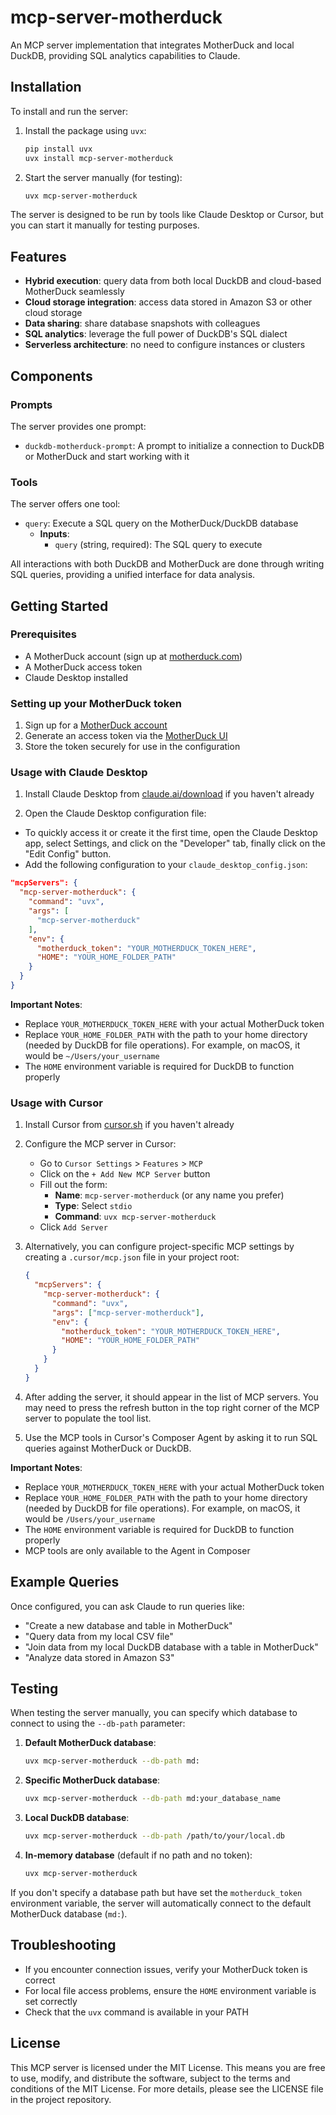 # mcp-server-motherduck

An MCP server implementation that integrates MotherDuck and local DuckDB, providing SQL analytics capabilities to Claude.

## Installation

To install and run the server:

1. Install the package using `uvx`:

   ```bash
   pip install uvx
   uvx install mcp-server-motherduck
   ```

2. Start the server manually (for testing):

   ```bash
   uvx mcp-server-motherduck
   ```

The server is designed to be run by tools like Claude Desktop or Cursor, but you can start it manually for testing purposes.

## Features

- **Hybrid execution**: query data from both local DuckDB and cloud-based MotherDuck seamlessly
- **Cloud storage integration**: access data stored in Amazon S3 or other cloud storage
- **Data sharing**: share database snapshots with colleagues
- **SQL analytics**: leverage the full power of DuckDB's SQL dialect
- **Serverless architecture**: no need to configure instances or clusters

## Components

### Prompts

The server provides one prompt:

- `duckdb-motherduck-prompt`: A prompt to initialize a connection to DuckDB or MotherDuck and start working with it

### Tools

The server offers one tool:

- `query`: Execute a SQL query on the MotherDuck/DuckDB database
  - **Inputs**:
    - `query` (string, required): The SQL query to execute

All interactions with both DuckDB and MotherDuck are done through writing SQL queries, providing a unified interface for data analysis.

## Getting Started

### Prerequisites

- A MotherDuck account (sign up at [motherduck.com](https://motherduck.com))
- A MotherDuck access token
- Claude Desktop installed

### Setting up your MotherDuck token

1. Sign up for a [MotherDuck account](https://app.motherduck.com/?auth_flow=signup)
2. Generate an access token via the [MotherDuck UI](https://app.motherduck.com/settings/tokens?auth_flow=signup)
3. Store the token securely for use in the configuration

### Usage with Claude Desktop

1. Install Claude Desktop from [claude.ai/download](https://claude.ai/download) if you haven't already

2. Open the Claude Desktop configuration file:

- To quickly access it or create it the first time, open the Claude Desktop app, select Settings, and click on the "Developer" tab, finally click on the "Edit Config" button.
- Add the following configuration to your `claude_desktop_config.json`:

```json
"mcpServers": {
  "mcp-server-motherduck": {
    "command": "uvx",
    "args": [
      "mcp-server-motherduck"
    ],
    "env": {
      "motherduck_token": "YOUR_MOTHERDUCK_TOKEN_HERE",
      "HOME": "YOUR_HOME_FOLDER_PATH"
    }
  }
}
```

**Important Notes**:

- Replace `YOUR_MOTHERDUCK_TOKEN_HERE` with your actual MotherDuck token
- Replace `YOUR_HOME_FOLDER_PATH` with the path to your home directory (needed by DuckDB for file operations). For example, on macOS, it would be `~/Users/your_username`
- The `HOME` environment variable is required for DuckDB to function properly

### Usage with Cursor

1. Install Cursor from [cursor.sh](https://cursor.sh) if you haven't already

2. Configure the MCP server in Cursor:
   - Go to `Cursor Settings` > `Features` > `MCP`
   - Click on the `+ Add New MCP Server` button
   - Fill out the form:
     - **Name**: `mcp-server-motherduck` (or any name you prefer)
     - **Type**: Select `stdio`
     - **Command**: `uvx mcp-server-motherduck`
   - Click `Add Server`

3. Alternatively, you can configure project-specific MCP settings by creating a `.cursor/mcp.json` file in your project root:

   ```json
   {
     "mcpServers": {
       "mcp-server-motherduck": {
         "command": "uvx",
         "args": ["mcp-server-motherduck"],
         "env": {
           "motherduck_token": "YOUR_MOTHERDUCK_TOKEN_HERE",
           "HOME": "YOUR_HOME_FOLDER_PATH"
         }
       }
     }
   }
   ```

4. After adding the server, it should appear in the list of MCP servers. You may need to press the refresh button in the top right corner of the MCP server to populate the tool list.

5. Use the MCP tools in Cursor's Composer Agent by asking it to run SQL queries against MotherDuck or DuckDB.

**Important Notes**:

- Replace `YOUR_MOTHERDUCK_TOKEN_HERE` with your actual MotherDuck token
- Replace `YOUR_HOME_FOLDER_PATH` with the path to your home directory (needed by DuckDB for file operations). For example, on macOS, it would be `/Users/your_username`
- The `HOME` environment variable is required for DuckDB to function properly
- MCP tools are only available to the Agent in Composer

## Example Queries

Once configured, you can ask Claude to run queries like:

- "Create a new database and table in MotherDuck"
- "Query data from my local CSV file"
- "Join data from my local DuckDB database with a table in MotherDuck"
- "Analyze data stored in Amazon S3"

## Testing

When testing the server manually, you can specify which database to connect to using the `--db-path` parameter:

1. **Default MotherDuck database**:

   ```bash
   uvx mcp-server-motherduck --db-path md:
   ```

2. **Specific MotherDuck database**:

   ```bash
   uvx mcp-server-motherduck --db-path md:your_database_name
   ```

3. **Local DuckDB database**:

   ```bash
   uvx mcp-server-motherduck --db-path /path/to/your/local.db
   ```

4. **In-memory database** (default if no path and no token):

   ```bash
   uvx mcp-server-motherduck
   ```


If you don't specify a database path but have set the `motherduck_token` environment variable, the server will automatically connect to the default MotherDuck database (`md:`).

## Troubleshooting

- If you encounter connection issues, verify your MotherDuck token is correct
- For local file access problems, ensure the `HOME` environment variable is set correctly
- Check that the `uvx` command is available in your PATH

## License

This MCP server is licensed under the MIT License. This means you are free to use, modify, and distribute the software, subject to the terms and conditions of the MIT License. For more details, please see the LICENSE file in the project repository.
